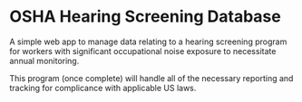 # OSHA Hearing Screening Database

A simple web app to manage data relating to a hearing screening program for workers with significant occupational noise exposure to necessitate annual monitoring.

This program (once complete) will handle all of the necessary reporting and tracking for complicance with applicable US laws.